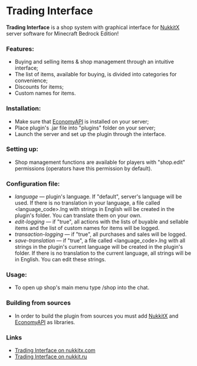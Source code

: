 # Trading Interface
**Trading Interface** is a shop system with graphical interface for [NukkitX][nukkitx] server software for Minecraft Bedrock Edition!

### Features:
* Buying and selling items & shop management through an intuitive interface;
* The list of items, available for buying, is divided into categories for convenience;
* Discounts for items;
* Custom names for items.

### Installation:
* Make sure that [EconomyAPI][economy] is installed on your server;
* Place plugin's .jar file into "plugins" folder on your server;
* Launch the server and set up the plugin through the interface.

### Setting up:
* Shop management functions are available for players with "shop.edit" permissions (operators have this permission by default).

### Configuration file:
* _language_ — plugin's language. If "default", server's language will be used. If there is no translation in your language, a file called <language_code>.lng with strings in English will be created in the plugin's folder. You can translate them on your own.
* _edit-logging_ — if "true", all actions with the lists of buyable and sellable items and the list of custom names for items will be logged.
* _transaction-logging_ — if "true", all purchases and sales will be logged.
* _save-translation_ — if "true", a file called <language_code>.lng with all strings in the plugin's current language will be created in the plugin's folder. If there is no translation to the current language, all strings will be in English. You can edit these strings.

### Usage:
* To open up shop's main menu type /shop into the chat.

### Building from sources
* In order to build the plugin from sources you must add [NukkitX][nukkitx] and [EconomyAPI][economy] as libraries.

### Links
* [Trading Interface on nukkitx.com](https://nukkitx.com/resources/trading-interface.113/)
* [Trading Interface on nukkit.ru](http://forums.voxelwind.com/resources/trading-interface.144/)

[economy]: https://github.com/EconomyS/EconomyAPI
[nukkitx]: http://github.com/NukkitX/Nukkit
